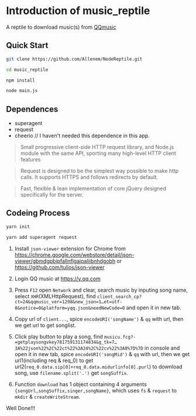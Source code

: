 # Introduction of music_reptile

A reptile to download music(s) from [QQmusic](https://y.qq.com)

## Quick Start

```bash
git clone https://github.com/Allenem/NodeReptile.git

cd music_reptile

npm install

node main.js
```

## Dependences

* superagent
* request
* cheerio // I haven't needed this dependence in this app.

>Small progressive client-side HTTP request library, and Node.js module with the same API, sporting many high-level HTTP client features

>Request is designed to be the simplest way possible to make http calls. It supports HTTPS and follows redirects by default.

>Fast, flexible & lean implementation of core jQuery designed specifically for the server.

## Codeing Process

```bash
yarn init

yarn add superagent request
```

1. Install `json-viewer` extension for Chrome from https://chrome.google.com/webstore/detail/json-viewer/gbmdgpbipfallnflgajpaliibnhdgobh or https://github.com/tulios/json-viewer

2. Login QQ music at https://y.qq.com

3. Press `F12` open `Network` and clear, search music by inputing song name, select `XHR`(XMLHttpRequest), find `client_search_cp?ct=24&qqmusic_ver=1298&new_json=1…et=utf-8&notice=0&platform=yqq.json&needNewCode=0` and open it in new tab.

4. Copy url of `client...`, spice `encodeURI('songName')` & `qq` with url, then we get url to get songlist.

5. Click play button to play a song, find `musicu.fcg?-=getplaysongvkey781759131174834&g_tk=7…3A%22json%22%2C%22ct%22%3A24%2C%22cv%22%3A0%7D%7D` in console and open it in new tab, spice `encodeURI('songMid')` & `qq` with url, then we get url1(including req & req_0) to get url2(`req_0.data.sip[0]+req_0.data.midurlinfo[0].purl`) to download song, use `filename.split('.')` get `songSuffix`.

6. Function `download` has 1 object containing 4 arguments `{songUrl,songSuffix,singer,songName}`, which uses `fs` & `request` to `mkdir` & `createWriteStream`.

Well Done!!!